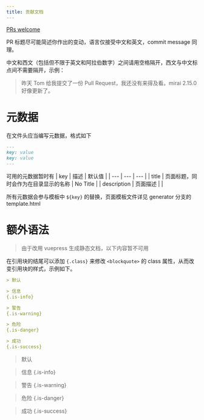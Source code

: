 ```yaml
---
title: 贡献文档
---
```


[PRs welcome](https://github.com/MrXiaoM/mirai-docs/pulls)

PR 标题尽可能简述你作出的变动，语言仅接受中文和英文，commit message 同理。

中文和西文（包括但不限于英文和阿拉伯数字）之间请用空格隔开，西文与中文标点间不需要隔开，示例：  
> 昨天 Tom 给我提交了一份 Pull Request，我还没有来得及看。mirai 2.15.0 好像更新了。

# 元数据

在文件头应当编写元数据，格式如下
```markdown
---
key: value
key: value
---
```
可用的元数据暂时有
| key | 描述 | 默认值 |
| --- | --- | --- |
| title | 页面标题，同时会作为在目录显示的名称 | No Title |
| description | 页面描述 |  |

所有元数据会参与模板中 `${key}` 的替换，页面模板文件详见 generator 分支的 template.html

# 额外语法

> 由于改用 vuepress 生成静态文档，以下内容暂不可用

在引用块的结尾可以添加 `{.class}` 来修改 `<blockquote>` 的 class 属性，从而改变引用块的样式，示例如下。
```markdown
> 默认

> 信息
{.is-info}

> 警告
{.is-warning}

> 危险
{.is-danger}

> 成功
{.is-success}
```
> 默认

> 信息
{.is-info}

> 警告
{.is-warning}

> 危险
{.is-danger}

> 成功
{.is-success}